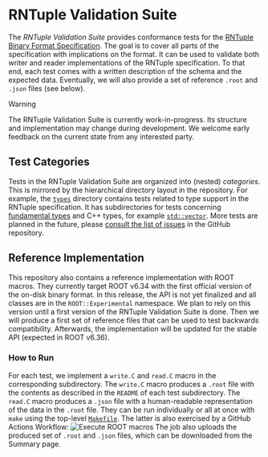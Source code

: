 # RNTuple Validation Suite

The *RNTuple Validation Suite* provides conformance tests for the [RNTuple Binary Format Specification](https://cds.cern.ch/record/2923186).
The goal is to cover all parts of the specification with implications on the format.
It can be used to validate both writer and reader implementations of the RNTuple specification.
To that end, each test comes with a written description of the schema and the expected data.
Eventually, we will also provide a set of reference `.root` and `.json` files (see below).

> [!WARNING]
> The RNTuple Validation Suite is currently work-in-progress.
> Its structure and implementation may change during development.
> We welcome early feedback on the current state from any interested party.

## Test Categories

Tests in the RNTuple Validation Suite are organized into (nested) *categories*.
This is mirrored by the hierarchical directory layout in the repository.
For example, the [`types`](types) directory contains tests related to type support in the RNTuple specification.
It has subdirectories for tests concerning [fundamental types](types/fundamental) and C++ types, for example [`std::vector`](types/vector).
More tests are planned in the future, please [consult the list of issues](https://github.com/root-project/rntuple-validation/issues) in the GitHub repository.

## Reference Implementation

This repository also contains a reference implementation with ROOT macros.
They currently target ROOT v6.34 with the first official version of the on-disk binary format.
In this release, the API is not yet finalized and all classes are in the `ROOT::Experimental` namespace.
We plan to rely on this version until a first version of the RNTuple Validation Suite is done.
Then we will produce a first set of reference files that can be used to test backwards compatibility.
Afterwards, the implementation will be updated for the stable API (expected in ROOT v6.36).

### How to Run

For each test, we implement a `write.C` and `read.C` macro in the corresponding subdirectory.
The `write.C` macro produces a `.root` file with the contents as described in the `README` of each test subdirectory.
The `read.C` macro produces a `.json` file with a human-readable representation of the data in the `.root` file.
They can be run individually or all at once with `make` using the top-level [`Makefile`](Makefile).
The latter is also exercised by a GitHub Actions Workflow:
![Execute ROOT macros](https://github.com/root-project/rntuple-validation/actions/workflows/root.yml/badge.svg)
The job also uploads the produced set of `.root` and `.json` files, which can be downloaded from the Summary page.
